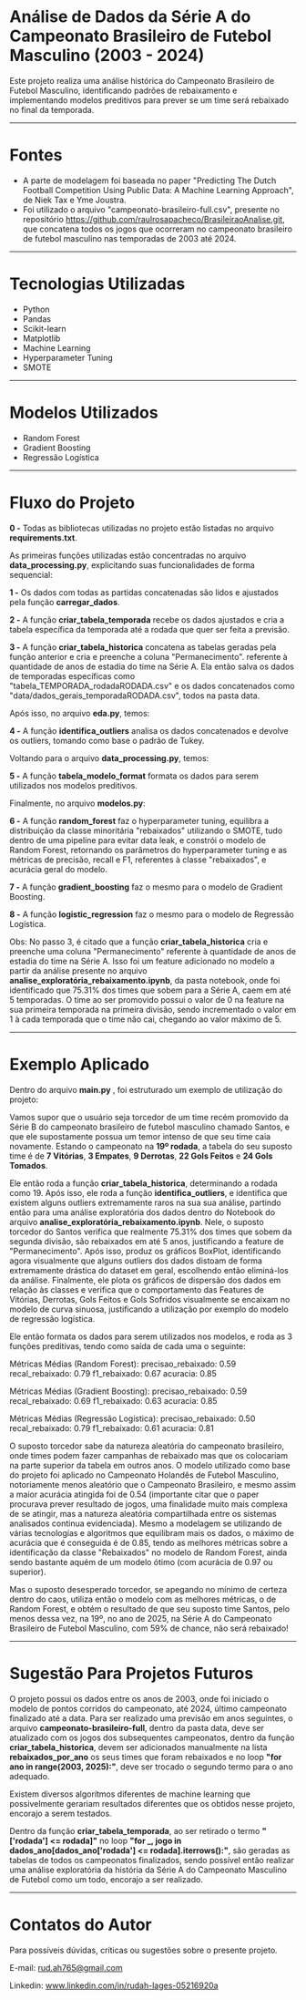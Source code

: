 # Análise de Dados da Série A do Campeonato Brasileiro de Futebol Masculino (2003 - 2024)
Este projeto realiza uma análise histórica do Campeonato Brasileiro de Futebol Masculino, identificando padrões de rebaixamento e implementando modelos preditivos para prever se um time será rebaixado no final da temporada.

---

# Fontes
- A parte de modelagem foi baseada no paper "Predicting The Dutch Football Competition Using Public Data: A Machine Learning Approach", de Niek Tax e Yme Joustra.
- Foi utilizado o arquivo "campeonato-brasileiro-full.csv", presente no repositório https://github.com/raulrosapacheco/BrasileiraoAnalise.git, que concatena todos os jogos que ocorreram no campeonato brasileiro de futebol masculino nas temporadas de 2003 até 2024.

---
# Tecnologias Utilizadas
- Python
- Pandas
- Scikit-learn
- Matplotlib
- Machine Learning
- Hyperparameter Tuning
- SMOTE

---
# Modelos Utilizados
- Random Forest
- Gradient Boosting
- Regressão Logística

---

# Fluxo do Projeto

**0 -** Todas as bibliotecas utilizadas no projeto estão listadas no arquivo **requirements.txt**.

As primeiras funções utilizadas estão concentradas no arquivo **data_processing.py**, explicitando suas funcionalidades de forma sequencial:  

**1 -** Os dados com todas as partidas concatenadas são lidos e ajustados pela função **carregar_dados**.  

**2 -** A função **criar_tabela_temporada** recebe os dados ajustados e cria a tabela específica da temporada até a rodada que quer ser feita a previsão.  

**3 -** A função **criar_tabela_historica** concatena as tabelas geradas pela função anterior e cria e preenche a coluna "Permanecimento".   referente à quantidade de anos de estadia do time na Série A. Ela então salva os dados de temporadas específicas como "tabela_TEMPORADA_rodadaRODADA.csv" e os dados concatenados como "data/dados_gerais_temporadaRODADA.csv", todos na pasta data.  

Após isso, no arquivo **eda.py**, temos: 

**4 -** A função **identifica_outliers** analisa os dados concatenados e devolve os outliers, tomando como base o padrão de Tukey.  

Voltando para o arquivo **data_processing.py**, temos:  

**5 -** A função **tabela_modelo_format** formata os dados para serem utilizados nos modelos preditivos.  

Finalmente, no arquivo **modelos.py**:  

**6 -** A função **random_forest** faz o hyperparameter tuning, equilibra a distribuição da classe minoritária "rebaixados" utilizando o SMOTE, tudo dentro de uma pipeline para evitar data leak, e constrói o modelo de Random Forest, retornando os parâmetros do hyperparameter tuning e as métricas de precisão, recall e F1, referentes à classe "rebaixados", e acurácia geral do modelo. 

**7 -** A função **gradient_boosting** faz o mesmo para o modelo de Gradient Boosting.  

**8 -** A função **logistic_regression** faz o mesmo para o modelo de Regressão Logística.  

Obs: No passo 3, é citado que a função **criar_tabela_historica** cria e preenche uma coluna "Permanecimento" referente à quantidade de anos de estadia do time na Série A. Isso foi um feature adicionado no modelo a partir da análise presente no arquivo **analise_exploratória_rebaixamento.ipynb**, da pasta notebook, onde foi identificado que 75.31% dos times que sobem para a Série A, caem em até 5 temporadas. O time ao ser promovido possui o valor de 0 na feature na sua primeira temporada na primeira divisão, sendo incrementado o valor em 1 à cada temporada que o time não cai, chegando ao valor máximo de 5.

---

# Exemplo Aplicado
Dentro do arquivo **main.py** , foi estruturado um exemplo de utilização do projeto:

Vamos supor que o usuário seja torcedor de um time recém promovido da Série B do campeonato brasileiro de futebol masculino chamado Santos, e que ele supostamente possua um temor intenso de que seu time caia novamente. Estando o campeonato na **19º rodada**, a tabela do seu suposto time é de **7 Vitórias**, **3 Empates**, **9 Derrotas**, **22 Gols Feitos** e **24 Gols Tomados**. 

Ele então roda a função **criar_tabela_historica**, determinando a rodada como 19. Após isso, ele roda a função **identifica_outliers**, e identifica que existem alguns outliers extremamente raros na sua sua análise, partindo então para uma análise exploratória dos dados dentro do Notebook do arquivo **analise_exploratória_rebaixamento.ipynb**. Nele, o suposto torcedor do Santos verifica que realmente 75.31% dos times que sobem da segunda divisão, são rebaixados em até 5 anos, justificando a feature de "Permanecimento". Após isso, produz os gráficos BoxPlot, identificando agora visualmente que alguns outliers dos dados distoam de forma extremamente drástica do dataset em geral, escolhendo então eliminá-los da análise. Finalmente, ele plota os gráficos de dispersão dos dados em relação às classes e verifica que o comportamento das Features de Vitórias, Derrotas, Gols Feitos e Gols Sofridos visualmente se encaixam no modelo de curva sinuosa, justificando a utilização por exemplo do modelo de regressão logística.

Ele então formata os dados para serem utilizados nos modelos, e roda as 3 funções preditivas, tendo como saída de cada uma o seguinte:

Métricas Médias (Random Forest):
precisao_rebaixado: 0.59
recal_rebaixado: 0.79
f1_rebaixado: 0.67
acuracia: 0.85

Métricas Médias (Gradient Boosting):
precisao_rebaixado: 0.59
recal_rebaixado: 0.69
f1_rebaixado: 0.63
acuracia: 0.85

Métricas Médias (Regressão Logística):
precisao_rebaixado: 0.50
recal_rebaixado: 0.79
f1_rebaixado: 0.61
acuracia: 0.81

O suposto torcedor sabe da natureza aleatória do campeonato brasileiro, onde times podem fazer campanhas de rebaixado mas que os colocariam na parte superior da tabela em outros anos. O modelo utilizado como base do projeto foi aplicado no Campeonato Holandês de Futebol Masculino, notoriamente menos aleatório que o Campeonato Brasileiro, e mesmo assim a maior acurácia atingida foi de 0.54 (importante citar que o paper procurava prever resultado de jogos, uma finalidade muito mais complexa de se atingir, mas a natureza aleatória compartilhada entre os sistemas analisados continua evidenciada). Mesmo a modelagem se utilizando de várias tecnologías e algoritmos que equilibram mais os dados, o máximo de acurácia que é conseguida é de 0.85, tendo as melhores métricas sobre a identificação da classe "Rebaixados" no modelo de Random Forest, ainda sendo bastante aquém de um modelo ótimo (com acurácia de 0.97 ou superior). 

Mas o suposto desesperado torcedor, se apegando no mínimo de certeza dentro do caos, utiliza então o modelo com as melhores métricas, o de Random Forest, e obtém o resultado de que seu suposto time Santos, pelo menos dessa vez, na 19º, no ano de 2025, na Série A do Campeonato Brasileiro de Futebol Masculino, com 59% de chance, não será rebaixado!

---

# Sugestão Para Projetos Futuros
O projeto possui os dados entre os anos de 2003, onde foi iniciado o modelo de pontos corridos do campeonato, até 2024, último campeonato finalizado até a data. Para ser realizado uma previsão em anos seguintes, o arquivo **campeonato-brasileiro-full**, dentro da pasta data, deve ser atualizado com os jogos dos subsequentes campeonatos, dentro da função **criar_tabela_historica**, devem ser adicionados manualmente na lista **rebaixados_por_ano** os seus times que foram rebaixados e no loop **"for ano in range(2003, 2025):"**, deve ser trocado o segundo termo para o ano adequado.

Existem diversos algorítmos diferentes de machine learning que possivelmente gerariam resultados diferentes que os obtidos nesse projeto, encorajo a serem testados.

Dentro da função **criar_tabela_temporada**, ao ser retirado o termo **"['rodada'] <= rodada]"** no loop **"for _, jogo in dados_ano[dados_ano['rodada'] <= rodada].iterrows():"**, são geradas as tabelas de todos os campeonatos finalizados, sendo possível então realizar uma análise exploratória da história da Série A do Campeonato Masculino de Futebol como um todo, encorajo a ser realizado.

---

# Contatos do Autor
Para possíveis dúvidas, críticas ou sugestões sobre o presente projeto.

E-mail: rud.ah765@gmail.com

Linkedin: www.linkedin.com/in/rudah-lages-05216920a
